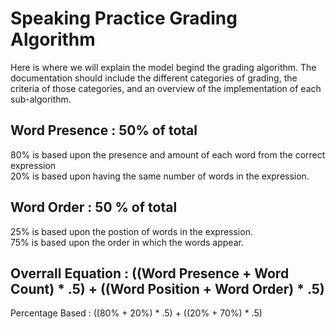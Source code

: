 # Speaking Practice Grading Algorithm
Here is where we will explain the model begind the grading algorithm.
The documentation should include the different categories of grading, the criteria of those categories, and an overview of the implementation of each sub-algorithm.

## Word Presence : 50% of total
80% is based upon the presence and amount of each word from the correct expression <br />
20% is based upon having the same number of words in the expression. <br />

## Word Order : 50 % of total
25% is based upon the postion of words in the expression. <br />
75% is based upon the order in which the words appear. <br />

## Overrall Equation : ((Word Presence + Word Count) * .5) + ((Word Position + Word Order) * .5)
Percentage Based : ((80% + 20%) * .5) + ((20% + 70%) * .5)